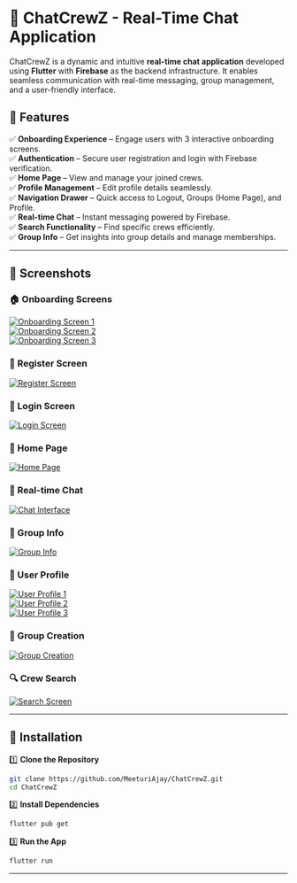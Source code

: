 # 🚀 ChatCrewZ - Real-Time Chat Application  

ChatCrewZ is a dynamic and intuitive **real-time chat application** developed using **Flutter** with **Firebase** as the backend infrastructure. It enables seamless communication with real-time messaging, group management, and a user-friendly interface.  

## 🚀 Features  

✅ **Onboarding Experience** – Engage users with 3 interactive onboarding screens.  
✅ **Authentication** – Secure user registration and login with Firebase verification.  
✅ **Home Page** – View and manage your joined crews.  
✅ **Profile Management** – Edit profile details seamlessly.  
✅ **Navigation Drawer** – Quick access to Logout, Groups (Home Page), and Profile.  
✅ **Real-time Chat** – Instant messaging powered by Firebase.  
✅ **Search Functionality** – Find specific crews efficiently.  
✅ **Group Info** – Get insights into group details and manage memberships.  

---  

## 📸 Screenshots  

### 🏠 Onboarding Screens  
[![Onboarding Screen 1](ChatCrewZ_/main/assets/Screenshots/Screenshot_20240701-225247.jpg)](https://raw.githubusercontent.com/MeeturiAjay/ChatCrewZ_/main/assets/Screenshots/Screenshot_20240701-225247.jpg)  
[![Onboarding Screen 2](ChatCrewZ_/main/assets/Screenshots/Screenshot_20240701-225250.jpg)](https://raw.githubusercontent.com/MeeturiAjay/ChatCrewZ_/main/assets/Screenshots/Screenshot_20240701-225250.jpg)  
[![Onboarding Screen 3](ChatCrewZ_/main/assets/Screenshots/Screenshot_20240701-225255.jpg)](https://raw.githubusercontent.com/MeeturiAjay/ChatCrewZ_/main/assets/Screenshots/Screenshot_20240701-225255.jpg)  


### 📝 Register Screen  
[![Register Screen](ChatCrewZ_/main/assets/Screenshots/Screenshot_20240701-225301.jpg)](https://raw.githubusercontent.com/MeeturiAjay/ChatCrewZ_/main/assets/Screenshots/Screenshot_20240701-225301.jpg)  

### 🔐 Login Screen  
[![Login Screen](ChatCrewZ_/main/assets/Screenshots/Screenshot_20240701-225304.jpg)](https://raw.githubusercontent.com/MeeturiAjay/ChatCrewZ_/main/assets/Screenshots/Screenshot_20240701-225304.jpg)  

### 🏡 Home Page  
[![Home Page](ChatCrewZ_/main/assets/Screenshots/Screenshot_20240701-225325.jpg)](https://raw.githubusercontent.com/MeeturiAjay/ChatCrewZ_/main/assets/Screenshots/Screenshot_20240701-225325.jpg)  

### 💬 Real-time Chat  
[![Chat Interface](ChatCrewZ_/main/assets/Screenshots/Screenshot_20240701-225349.jpg)](https://raw.githubusercontent.com/MeeturiAjay/ChatCrewZ_/main/assets/Screenshots/Screenshot_20240701-225349.jpg)  

### 👥 Group Info  
[![Group Info](ChatCrewZ_/main/assets/Screenshots/Screenshot_20240701-225358.jpg)](https://raw.githubusercontent.com/MeeturiAjay/ChatCrewZ_/main/assets/Screenshots/Screenshot_20240701-225358.jpg)  

### 🧑 User Profile  
[![User Profile 1](ChatCrewZ_/main/assets/Screenshots/Screenshot_20240701-225404.jpg)](https://raw.githubusercontent.com/MeeturiAjay/ChatCrewZ_/main/assets/Screenshots/Screenshot_20240701-225404.jpg)  
[![User Profile 2](ChatCrewZ_/main/assets/Screenshots/Screenshot_20240701-225407.jpg)](https://raw.githubusercontent.com/MeeturiAjay/ChatCrewZ_/main/assets/Screenshots/Screenshot_20240701-225407.jpg)  
[![User Profile 3](ChatCrewZ_/main/assets/Screenshots/Screenshot_20240701-225412.jpg)](https://raw.githubusercontent.com/MeeturiAjay/ChatCrewZ_/main/assets/Screenshots/Screenshot_20240701-225412.jpg)  

### 👥 Group Creation  
[![Group Creation](ChatCrewZ_/main/assets/Screenshots/Screenshot_20240701-225419.jpg)](https://raw.githubusercontent.com/MeeturiAjay/ChatCrewZ_/main/assets/Screenshots/Screenshot_20240701-225419.jpg)  

### 🔍 Crew Search  
[![Search Screen](ChatCrewZ_/main/assets/Screenshots/Screenshot_20240701-225432.jpg)](https://raw.githubusercontent.com/MeeturiAjay/ChatCrewZ_/main/assets/Screenshots/Screenshot_20240701-225432.jpg)  

---

## 🔧 Installation  

1️⃣ **Clone the Repository**  
```sh  
git clone https://github.com/MeeturiAjay/ChatCrewZ.git  
cd ChatCrewZ  
```

2️⃣ **Install Dependencies**  
```sh  
flutter pub get  
```

3️⃣ **Run the App**  
```sh  
flutter run  
```

---
